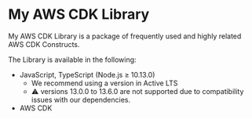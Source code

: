 # My AWS CDK Library

My AWS CDK Library is a package of frequently used and highly related AWS CDK Constructs.

The Library is available in the following:
- JavaScript, TypeScript (Node.js ≥ 10.13.0)
    - We recommend using a version in Active LTS
    - ⚠️ versions 13.0.0 to 13.6.0 are not supported due to compatibility issues with our dependencies.
- AWS CDK